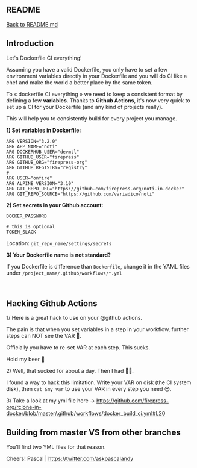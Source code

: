 ## README

[Back to README.md](./README.md)

## Introduction

Let's Dockerfile CI everything!

Assuming you have a valid Dockerfile, you only have to set a few environment variables directly in your Dockerfile and you will do CI like a chef and make the world a better place by the same token. 

To « dockerfile CI everything » we need to keep a consistent format by defining a few **variables**. Thanks to **Github Actions**, it's now very quick to set up a CI for your Dockerfile (and any kind of projects really).

This will help you to consistently build for every project you manage.

**1) Set variables in Dockerfile:**

```
ARG VERSION="3.2.0"
ARG APP_NAME="noti"
ARG DOCKERHUB_USER="devmtl"
ARG GITHUB_USER="firepress"
ARG GITHUB_ORG="firepress-org"
ARG GITHUB_REGISTRY="registry"
#
ARG USER="onfire"
ARG ALPINE_VERSION="3.10"
ARG GIT_REPO_URL="https://github.com/firepress-org/noti-in-docker"
ARG GIT_REPO_SOURCE="https://github.com/variadico/noti"
```

**2) Set secrets in your Github account:**

```
DOCKER_PASSWORD
```

```
# this is optional
TOKEN_SLACK
```

Location: `git_repo_name/settings/secrets`

**3) Your Dockerfile name is not standard?**

If you Dockerfile is difference than `Dockerfile`, change it in the YAML files under `/project_name/.github/workflows/*.yml`

<br>

## Hacking Github Actions

1/ Here is a great hack to use on your @github actions.

The pain is that when you set variables in a step in your workflow, further steps can NOT see the VAR 🙊.

Officially you have to re-set VAR at each step. This sucks.

Hold my beer 🍺

2/ Well, that sucked for about a day. Then I had 🙌🙌.

I found a way to hack this limitation. Write your VAR on disk (the CI system disk), then `cat $my_var` to use your VAR in every step you need 😎.

3/ Take a look at my yml file here -> https://github.com/firepress-org/rclone-in-docker/blob/master/.github/workflows/docker_build_ci.yml#L20

## Building from master VS from other branches

You'll find two YML files for that reason.

Cheers!
Pascal | https://twitter.com/askpascalandy
